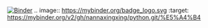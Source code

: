 [![Binder](https://mybinder.org/badge_logo.svg)](https://mybinder.org/v2/gh/nannaxingxing/python.git/%E5%A4%B4)
.. image:: https://mybinder.org/badge_logo.svg
 :target: https://mybinder.org/v2/gh/nannaxingxing/python.git/%E5%A4%B4
